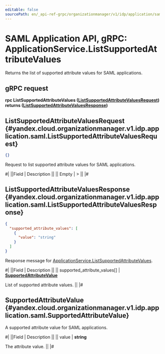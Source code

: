 ```yaml
---
editable: false
sourcePath: en/_api-ref-grpc/organizationmanager/v1/idp/application/saml/api-ref/grpc/Application/listSupportedAttributeValues.md
---
```


# SAML Application API, gRPC: ApplicationService.ListSupportedAttributeValues

Returns the list of supported attribute values for SAML applications.

## gRPC request

**rpc ListSupportedAttributeValues ([ListSupportedAttributeValuesRequest](#yandex.cloud.organizationmanager.v1.idp.application.saml.ListSupportedAttributeValuesRequest)) returns ([ListSupportedAttributeValuesResponse](#yandex.cloud.organizationmanager.v1.idp.application.saml.ListSupportedAttributeValuesResponse))**

## ListSupportedAttributeValuesRequest {#yandex.cloud.organizationmanager.v1.idp.application.saml.ListSupportedAttributeValuesRequest}

```json
{}
```

Request to list supported attribute values for SAML applications.

#|
||Field | Description ||
|| Empty | > ||
|#

## ListSupportedAttributeValuesResponse {#yandex.cloud.organizationmanager.v1.idp.application.saml.ListSupportedAttributeValuesResponse}

```json
{
  "supported_attribute_values": [
    {
      "value": "string"
    }
  ]
}
```

Response message for [ApplicationService.ListSupportedAttributeValues](#ListSupportedAttributeValues).

#|
||Field | Description ||
|| supported_attribute_values[] | **[SupportedAttributeValue](#yandex.cloud.organizationmanager.v1.idp.application.saml.SupportedAttributeValue)**

List of supported attribute values. ||
|#

## SupportedAttributeValue {#yandex.cloud.organizationmanager.v1.idp.application.saml.SupportedAttributeValue}

A supported attribute value for SAML applications.

#|
||Field | Description ||
|| value | **string**

The attribute value. ||
|#